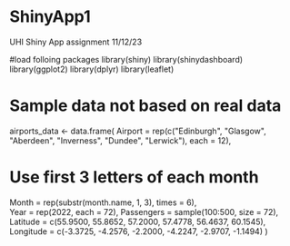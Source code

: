 # ShinyApp1
UHI Shiny App assignment 11/12/23


#load folloing packages
library(shiny)
library(shinydashboard)
library(ggplot2)
library(dplyr)
library(leaflet)

# Sample data not based on real data
airports_data <- data.frame(
  Airport = rep(c("Edinburgh", "Glasgow", "Aberdeen", "Inverness", "Dundee", "Lerwick"), each = 12),
  # Use first 3 letters of each month
  Month = rep(substr(month.name, 1, 3), times = 6),  
  Year = rep(2022, each = 72),
  Passengers = sample(100:500, size = 72),
  Latitude = c(55.9500, 55.8652, 57.2000, 57.4778, 56.4637, 60.1545),
  Longitude = c(-3.3725, -4.2576, -2.2000, -4.2247, -2.9707, -1.1494)
)
